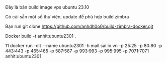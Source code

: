 Đây là bản build image vps ubuntu 23.10

Có cài sẵn một số thư viện, update để phù hợp build zimbra

Bạn run
git clone https://github.com/anhdh0o0/build-zimbra-docker.git

Docker build -t anhit:ubuntu2301 .

11  docker run -dit --name ubuntu2301 -h mail.sai.io.vn -p 25:25 -p 80:80 -p 443:443 -p 465:465 -p 587:587 -p 993:993 -p 995:995 -p 7071:7071 anhit:ubuntu2301
